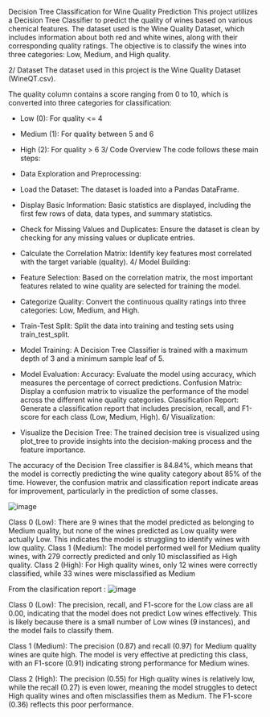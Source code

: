 Decision Tree Classification for Wine Quality Prediction
This project utilizes a Decision Tree Classifier to predict the quality of wines based on various chemical features. 
The dataset used is the Wine Quality Dataset, which includes information about both red and white wines, along with their corresponding quality ratings.
The objective is to classify the wines into three categories: Low, Medium, and High quality.


2/ Dataset
The dataset used in this project is the Wine Quality Dataset (WineQT.csv).

The quality column contains a score ranging from 0 to 10, which is converted into three categories for classification:

* Low (0): For quality <= 4 
* Medium (1): For quality between 5 and 6
* High (2): For quality > 6
3/ Code Overview
The code follows these main steps:

* Data Exploration and Preprocessing:
* Load the Dataset: The dataset is loaded into a Pandas DataFrame.
* Display Basic Information: Basic statistics are displayed, including the first few rows of data, data types, and summary statistics.
* Check for Missing Values and Duplicates: Ensure the dataset is clean by checking for any missing values or duplicate entries.
* Calculate the Correlation Matrix: Identify key features most correlated with the target variable (quality).
4/ Model Building:
* Feature Selection: Based on the correlation matrix, the most important features related to wine quality are selected for training the model.
* Categorize Quality: Convert the continuous quality ratings into three categories: Low, Medium, and High.
* Train-Test Split: Split the data into training and testing sets using train_test_split.
* Model Training: A Decision Tree Classifier is trained with a maximum depth of 3 and a minimum sample leaf of 5.
* Model Evaluation:
Accuracy: Evaluate the model using accuracy, which measures the percentage of correct predictions.
Confusion Matrix: Display a confusion matrix to visualize the performance of the model across the different wine quality categories.
Classification Report: Generate a classification report that includes precision, recall, and F1-score for each class (Low, Medium, High).
6/ Visualization:
* Visualize the Decision Tree: The trained decision tree is visualized using plot_tree to provide insights into the decision-making process and the feature importance.


The  accuracy of the Decision Tree classifier is 84.84%, which means that the model is correctly predicting the wine quality category about 85% of the time.
However, the confusion matrix and classification report indicate areas for improvement, particularly in the prediction of some classes.

![image](https://github.com/user-attachments/assets/2c90e0ce-9554-402f-bd39-94c7dc614688)

Class 0 (Low): There are 9 wines that the model predicted as belonging to Medium quality, but none of the wines predicted as Low quality were actually Low. This indicates the model is struggling to identify wines with low quality.
Class 1 (Medium): The model performed well for Medium quality wines, with 279 correctly predicted and only 10 misclassified as High quality.
Class 2 (High): For High quality wines, only 12 wines were correctly classified, while 33 wines were misclassified as Medium

From the clasification report :
![image](https://github.com/user-attachments/assets/8e4e129a-0afc-4fdf-bbb6-4fece3daa894)

Class 0 (Low): The precision, recall, and F1-score for the Low class are all 0.00, indicating that the model does not predict Low wines effectively. 
This is likely because there is a small number of Low wines (9 instances), and the model fails to classify them.

Class 1 (Medium): The precision (0.87) and recall (0.97) for Medium quality wines are quite high.
The model is very effective at predicting this class, with an F1-score (0.91) indicating strong performance for Medium wines.

Class 2 (High): The precision (0.55) for High quality wines is relatively low, while the recall (0.27) is even lower, meaning the model struggles to detect High quality wines and often misclassifies them as Medium. 
The F1-score (0.36) reflects this poor performance.




